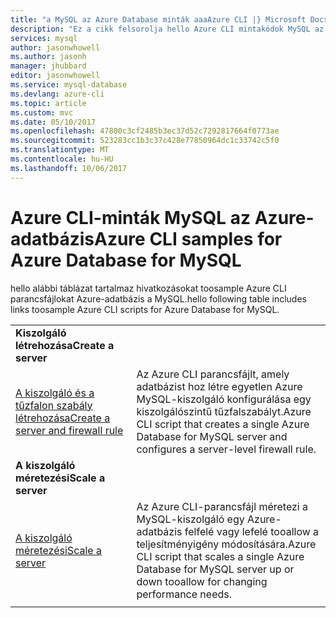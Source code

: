 ```yaml
---
title: "a MySQL az Azure Database minták aaaAzure CLI |} Microsoft Docs"
description: "Ez a cikk felsorolja hello Azure CLI mintakódok MySQL az Azure-adatbázishoz való kommunikáció érhető el."
services: mysql
author: jasonwhowell
ms.author: jasonh
manager: jhubbard
editor: jasonwhowell
ms.service: mysql-database
ms.devlang: azure-cli
ms.topic: article
ms.custom: mvc
ms.date: 05/10/2017
ms.openlocfilehash: 47800c3cf2485b3ec37d52c7292817664f0773ae
ms.sourcegitcommit: 523283cc1b3c37c428e77850964dc1c33742c5f0
ms.translationtype: MT
ms.contentlocale: hu-HU
ms.lasthandoff: 10/06/2017
---
```

# <a name="azure-cli-samples-for-azure-database-for-mysql"></a><span data-ttu-id="a935e-103">Azure CLI-minták MySQL az Azure-adatbázis</span><span class="sxs-lookup"><span data-stu-id="a935e-103">Azure CLI samples for Azure Database for MySQL</span></span> 
<span data-ttu-id="a935e-104">hello alábbi táblázat tartalmaz hivatkozásokat toosample Azure CLI parancsfájlokat Azure-adatbázis a MySQL.</span><span class="sxs-lookup"><span data-stu-id="a935e-104">hello following table includes links toosample Azure CLI scripts for Azure Database for MySQL.</span></span>

| |  |
|---|---|
|<span data-ttu-id="a935e-105">**Kiszolgáló létrehozása**</span><span class="sxs-lookup"><span data-stu-id="a935e-105">**Create a server**</span></span>||
| [<span data-ttu-id="a935e-106">A kiszolgáló és a tűzfalon szabály létrehozása</span><span class="sxs-lookup"><span data-stu-id="a935e-106">Create a server and firewall rule</span></span>](./scripts/sample-create-server-and-firewall-rule.md?toc=%2fcli%2fazure%2ftoc.json) | <span data-ttu-id="a935e-107">Az Azure CLI parancsfájlt, amely adatbázist hoz létre egyetlen Azure MySQL-kiszolgáló konfigurálása egy kiszolgálószintű tűzfalszabályt.</span><span class="sxs-lookup"><span data-stu-id="a935e-107">Azure CLI script that creates a single Azure Database for MySQL server and configures a server-level firewall rule.</span></span> |
|<span data-ttu-id="a935e-108">**A kiszolgáló méretezési**</span><span class="sxs-lookup"><span data-stu-id="a935e-108">**Scale a server**</span></span>||
| [<span data-ttu-id="a935e-109">A kiszolgáló méretezési</span><span class="sxs-lookup"><span data-stu-id="a935e-109">Scale a server</span></span>](./scripts/sample-scale-server.md?toc=%2fcli%2fazure%2ftoc.json) | <span data-ttu-id="a935e-110">Az Azure CLI-parancsfájl méretezi a MySQL-kiszolgáló egy Azure-adatbázis felfelé vagy lefelé tooallow a teljesítményigény módosítására.</span><span class="sxs-lookup"><span data-stu-id="a935e-110">Azure CLI script that scales a single Azure Database for MySQL server up or down tooallow for changing performance needs.</span></span> |
|||
